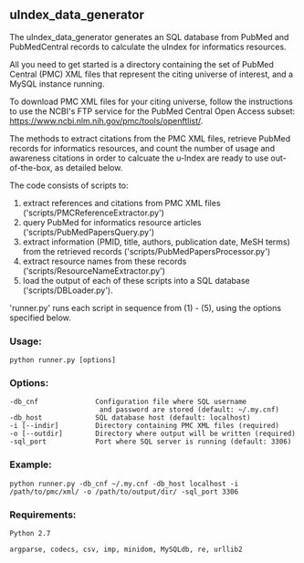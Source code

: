 ## uIndex_data_generator

The uIndex_data_generator generates an SQL database from PubMed and PubMedCentral records to calculate the uIndex for informatics resources.

All you need to get started is a directory containing the set of PubMed Central (PMC) XML files that represent the citing universe of interest, and a MySQL instance running. 

To download PMC XML files for your citing universe, follow the instructions to use the NCBI's FTP service for the PubMed Central Open Access subset: https://www.ncbi.nlm.nih.gov/pmc/tools/openftlist/.

The methods to extract citations from the PMC XML files, retrieve PubMed records for informatics resources, and count the number of usage and awareness citations in order to calcuate the u-Index are ready to use out-of-the-box, as detailed below. 

The code consists of scripts to: 
  1. extract references and citations from PMC XML files ('scripts/PMCReferenceExtractor.py')
  2. query PubMed for informatics resource articles ('scripts/PubMedPapersQuery.py')
  3. extract information (PMID, title, authors, publication date, MeSH terms) from the retrieved records ('scripts/PubMedPapersProcessor.py')
  4. extract resource names from these records ('scripts/ResourceNameExtractor.py')
  5. load the output of each of these scripts into a SQL database ('scripts/DBLoader.py'). 

'runner.py' runs each script in sequence from (1) - (5), using the options specified below.

### Usage:
    python runner.py [options]

### Options:
    -db_cnf              Configuration file where SQL username 
                          and password are stored (default: ~/.my.cnf)
    -db_host             SQL database host (default: localhost)
    -i [--indir]         Directory containing PMC XML files (required)
    -o [--outdir]        Directory where output will be written (required)
    -sql_port            Port where SQL server is running (default: 3306)
    
### Example:
    python runner.py -db_cnf ~/.my.cnf -db_host localhost -i /path/to/pmc/xml/ -o /path/to/output/dir/ -sql_port 3306

### Requirements:
    Python 2.7
    
    argparse, codecs, csv, imp, minidom, MySQLdb, re, urllib2

